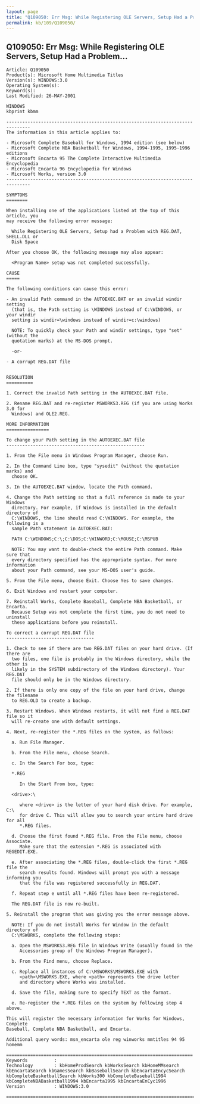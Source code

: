 ```yaml
---
layout: page
title: "Q109050: Err Msg: While Registering OLE Servers, Setup Had a Problem..."
permalink: kb/109/Q109050/
---
```


## Q109050: Err Msg: While Registering OLE Servers, Setup Had a Problem...

	Article: Q109050
	Product(s): Microsoft Home Multimedia Titles
	Version(s): WINDOWS:3.0
	Operating System(s): 
	Keyword(s): 
	Last Modified: 26-MAY-2001
	
	WINDOWS
	kbprint kbmm
	
	-------------------------------------------------------------------------------
	The information in this article applies to:
	
	- Microsoft Complete Baseball for Windows, 1994 edition (see below) 
	- Microsoft Complete NBA Basketball for Windows, 1994-1995, 1995-1996 editions 
	- Microsoft Encarta 95 The Complete Interactive Multimedia Encyclopedia 
	- Microsoft Encarta 96 Encyclopedia for Windows 
	- Microsoft Works, version 3.0 
	-------------------------------------------------------------------------------
	
	SYMPTOMS
	========
	
	When installing one of the applications listed at the top of this article, you
	may receive the following error message:
	
	  While Registering OLE Servers, Setup had a Problem with REG.DAT, SHELL.DLL or
	  Disk Space
	
	After you choose OK, the following message may also appear:
	
	  <Program Name> setup was not completed successfully.
	
	CAUSE
	=====
	
	The following conditions can cause this error:
	
	- An invalid Path command in the AUTOEXEC.BAT or an invalid windir setting
	  (that is, the Path setting is \WINDOWS instead of C:\WINDOWS, or your windir
	  setting is windir=\windows instead of windir=c:\windows)
	
	  NOTE: To quickly check your Path and windir settings, type "set" (without the
	  quotation marks) at the MS-DOS prompt.
	
	  -or-
	
	- A corrupt REG.DAT file
	
	
	RESOLUTION
	==========
	
	1. Correct the invalid Path setting in the AUTOEXEC.BAT file.
	
	2. Rename REG.DAT and re-register MSWORKS3.REG (if you are using Works 3.0 for
	  Windows) and OLE2.REG.
	
	MORE INFORMATION
	================
	
	To change your Path setting in the AUTOEXEC.BAT file
	----------------------------------------------------
	
	1. From the File menu in Windows Program Manager, choose Run.
	
	2. In the Command Line box, type "sysedit" (without the quotation marks) and
	  choose OK.
	
	3. In the AUTOEXEC.BAT window, locate the Path command.
	
	4. Change the Path setting so that a full reference is made to your Windows
	  directory. For example, if Windows is installed in the default directory of
	  C:\WINDOWS, the line should read C:\WINDOWS. For example, the following is a
	  sample Path statement in AUTOEXEC.BAT:
	
	  PATH C:\WINDOWS;C:\;C:\DOS;C:\WINWORD;C:\MOUSE;C:\MSPUB
	
	  NOTE: You may want to double-check the entire Path command. Make sure that
	  every directory specified has the appropriate syntax. For more information
	  about your Path command, see your MS-DOS user's guide.
	
	5. From the File menu, choose Exit. Choose Yes to save changes.
	
	6. Exit Windows and restart your computer.
	
	7. Reinstall Works, Complete Baseball, Complete NBA Basketball, or Encarta.
	  Because Setup was not complete the first time, you do not need to uninstall
	  these applications before you reinstall.
	
	To correct a corrupt REG.DAT file
	---------------------------------
	
	1. Check to see if there are two REG.DAT files on your hard drive. (If there are
	  two files, one file is probably in the Windows directory, while the other is
	  likely in the SYSTEM subdirectory of the Windows directory). Your REG.DAT
	  file should only be in the Windows directory.
	
	2. If there is only one copy of the file on your hard drive, change the filename
	  to REG.OLD to create a backup.
	
	3. Restart Windows. When Windows restarts, it will not find a REG.DAT file so it
	  will re-create one with default settings.
	
	4. Next, re-register the *.REG files on the system, as follows:
	
	  a. Run File Manager.
	
	  b. From the File menu, choose Search.
	
	  c. In the Search For box, type:
	
	  *.REG
	
	     In the Start From box, type:
	
	  <drive>:\
	
	     where <drive> is the letter of your hard disk drive. For example, C:\
	     for drive C. This will allow you to search your entire hard drive for all
	     *.REG files.
	
	  d. Choose the first found *.REG file. From the File menu, choose Associate.
	     Make sure that the extension *.REG is associated with REGEDIT.EXE.
	
	  e. After associating the *.REG files, double-click the first *.REG file the
	     search results found. Windows will prompt you with a message informing you
	     that the file was registered successfully in REG.DAT.
	
	  f. Repeat step e until all *.REG files have been re-registered.
	
	  The REG.DAT file is now re-built.
	
	5. Reinstall the program that was giving you the error message above.
	
	  NOTE: If you do not install Works for Window in the default directory of
	  C:\MSWORKS, complete the following steps:
	
	  a. Open the MSWORKS3.REG file in Windows Write (usually found in the
	     Accessories group of the Windows Program Manager).
	
	  b. From the Find menu, choose Replace.
	
	  c. Replace all instances of C:\MSWORKS\MSWORKS.EXE with
	     <path>\MSWORKS.EXE, where <path> represents the drive letter
	     and directory where Works was installed.
	
	  d. Save the file, making sure to specify TEXT as the format.
	
	  e. Re-register the *.REG files on the system by following step 4 above.
	
	This will register the necessary information for Works for Windows, Complete
	Baseball, Complete NBA Basketball, and Encarta.
	
	Additional query words: msn_encarta ole reg winworks mmtitles 94 95 homemm
	
	======================================================================
	Keywords          :  
	Technology        : kbHomeProdSearch kbWorksSearch kbHomeMMsearch kbEncartaSearch kbGamesSearch kbBaseballSearch kbEncartaEncycSearch kbCompleteBasketballSearch kbWorks300 kbCompleteBaseball1994 kbCompleteNBABasketball1994 kbEncarta1995 kbEncartaEnCyc1996
	Version           : WINDOWS:3.0
	
	=============================================================================
	
